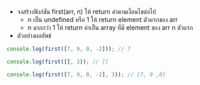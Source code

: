 - จงสร้างฟังก์ชัน first(arr, n) ให้ return ค่าตามเงื่อนไขต่อไป
  - n เป็น undefined หรือ 1 ให้ return element ตัวแรกของ arr
  - n มากกว่า 1 ให้ return ค่าเป็น array ที่มี element ของ arr n ตัวแรก
- ตัวอย่างผลลัพธ์

```js
console.log(first([7, 9, 0, -2])); // 7

console.log(first([], 3)); // []

console.log(first([7, 9, 0, -2], 3)); // [7, 9 ,0]
```
